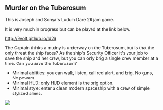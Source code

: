 ## Murder on the Tuberosum

This is Joseph and Sonya's Ludum Dare 26 jam game.

It is very much in progress but can be played at the link below.

http://9volt.github.io/ld26

The Captain thinks a mutiny is underway on the Tuberosum, but is that the only threat the ship faces?  As the ship's Security Officer it's your job to save the ship and her crew, but you can only brig a single crew member at a time. Can you save the Tuberosum?

 * Minimal abilities: you can walk, listen, call red alert, and brig. No guns, No powers.
 * Minimal HUD: only HUD element is the brig option.
 * Minimal style: enter a clean modern spaceship with a crew of simple stylized aliens.

![](http://i.imgur.com/W0WNigP.png)
